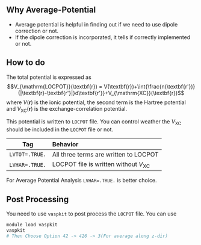 ## Why Average-Potential
* Average potential is helpful in finding out if we need to use dipole correction or not.
* If the dipole correction is incorporated, it tells if correctly implemented or not.

## How to do
The total potential is expressed as 
$$V_{\mathrm{LOCPOT}}(\textbf{r}) = V(\textbf{r})+\int{\frac{n(\textbf{r'})}{|\textbf{r}-\textbf{r'}|}d\textbf{r'}}+V_{\mathrm{XC}}(\textbf{r})$$
where $V(\textbf{r})$ is the ionic potential, the second term is the Hartree potential and $V_{\mathrm{XC}}(\textbf{r})$ is the exchange-correlation potential.

This potential is written to `LOCPOT` file. You can control weather the $V_{\mathrm{XC}}$ should be included in the `LOCPOT` file or not.

|Tag|Behavior|
|:--:|:--|
|`LVTOT=.TRUE.`| All three terms are written to LOCPOT|
|`LVHAR=.TRUE.`|LOCPOT file is written without $V_{\mathrm{XC}}$|

For Average Potential Analysis `LVHAR=.TRUE.` is better choice.

## Post Processing
You need to use `vaspkit` to post process the `LOCPOT` file. You can use
```bash
module load vaspkit
vaspkit
# Then Choose Option 42 -> 426 -> 3(For average along z-dir)
```